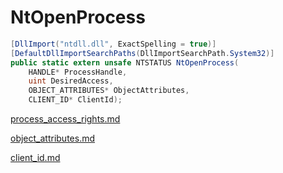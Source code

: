 # NtOpenProcess

```csharp
[DllImport("ntdll.dll", ExactSpelling = true)]
[DefaultDllImportSearchPaths(DllImportSearchPath.System32)]
public static extern unsafe NTSTATUS NtOpenProcess(
    HANDLE* ProcessHandle,
    uint DesiredAccess,
    OBJECT_ATTRIBUTES* ObjectAttributes,
    CLIENT_ID* ClientId);
```

[process\_access\_rights.md](../threading/process\_access\_rights.md "mention")

[object\_attributes.md](../foundation/object\_attributes.md "mention")

[client\_id.md](../foundation/client\_id.md "mention")
